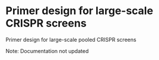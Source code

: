 # Primer design for large-scale CRISPR screens
Primer design for large-scale pooled CRISPR screens

Note: Documentation not updated
